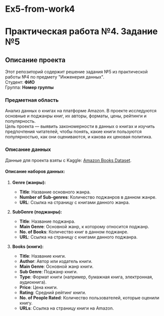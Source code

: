 # Ex5-from-work4
# Практическая работа №4. Задание №5

## Описание проекта
Этот репозиторий содержит решение задания №5 из практической работы №4 по предмету "Инженерия данных".  
Студент: **ФИО**  
Группа: **Номер группы**

### Предметная область
Анализ данных о книгах на платформе Amazon. В проекте исследуются основные и поджанры книг, их авторы, форматы, цены, рейтинги и популярность.  
Цель проекта — выявить закономерности в данных о книгах и изучить предпочтения читателей, чтобы понять, какие книги пользуются популярностью, как они оцениваются, и какова их ценовая политика.

### Описание данных
Данные для проекта взяты с Kaggle: [Amazon Books Dataset](https://www.kaggle.com/datasets/chhavidhankhar11/amazon-books-dataset).  

#### **Описание наборов данных:**
1. **Genre (жанры):**
   - **Title**: Название основного жанра.
   - **Number of Sub-genres**: Количество поджанров в данном жанре.
   - **URL**: Ссылка на страницу с книгами данного жанра.

2. **SubGenre (поджанры):**
   - **Title**: Название поджанра.
   - **Main Genre**: Основной жанр, к которому относится поджанр.
   - **No. of Books**: Количество книг в данном поджанре.
   - **URL**: Ссылка на страницу с книгами данного поджанра.

3. **Books (книги):**
   - **Title**: Название книги.
   - **Author**: Автор или издатель книги.
   - **Main Genre**: Основной жанр книги.
   - **Sub Genre**: Поджанр книги.
   - **Type**: Формат книги (например, бумажная книга, электронная, аудиокнига).
   - **Price**: Цена книги.
   - **Rating**: Средний рейтинг книги.
   - **No. of People Rated**: Количество пользователей, которые оценили книгу.
   - **URLs**: Ссылка на страницу книги на Amazon.
